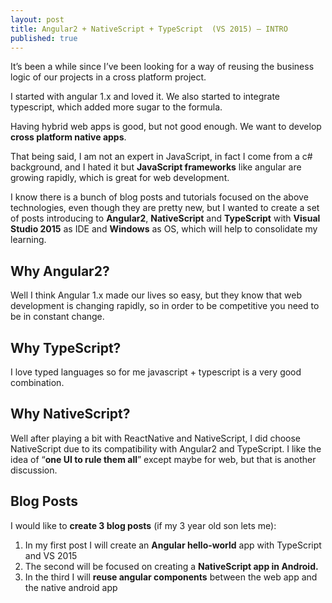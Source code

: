 ```yaml
---
layout: post
title: Angular2 + NativeScript + TypeScript  (VS 2015) – INTRO
published: true
---
```






It’s been a while since I’ve been looking for a way of reusing the business logic of our projects in a cross platform project. 

I started with angular 1.x and loved it. We also started to integrate typescript, which added more sugar to the formula.

Having hybrid web apps is good, but not good enough. We want to develop **cross platform native apps**. 

That being said, I am not an expert in JavaScript, in fact I come from a c# background, and I hated it but **JavaScript frameworks** like angular are growing rapidly, which is great for web development. 

I know there is a bunch of blog posts and tutorials focused on the above technologies, even though they are pretty new, but I wanted to create a set of posts introducing to **Angular2**, **NativeScript** and **TypeScript** with **Visual Studio 2015** as IDE and **Windows** as OS, which will help to consolidate my learning.

##   Why Angular2?

Well I think Angular 1.x made our lives so easy, but they know that web development is changing rapidly, so in order to be competitive you need to be in constant change.

##  Why TypeScript?

I love typed languages so for me javascript + typescript is a very good combination.

## Why NativeScript?

Well after playing a bit with ReactNative and NativeScript, I did choose NativeScript due to its compatibility with Angular2 and TypeScript.
I like the idea of “**one UI to rule them all**” except maybe for web, but that is another discussion.

## Blog Posts

I would like to **create 3 blog posts** (if my 3 year old son lets me):

1. In my first post I will create an **Angular hello-world** app with TypeScript and VS 2015
2. The second will be focused on creating a **NativeScript app in Android.**
3. In the third I will **reuse angular components** between the web app and the native android app
